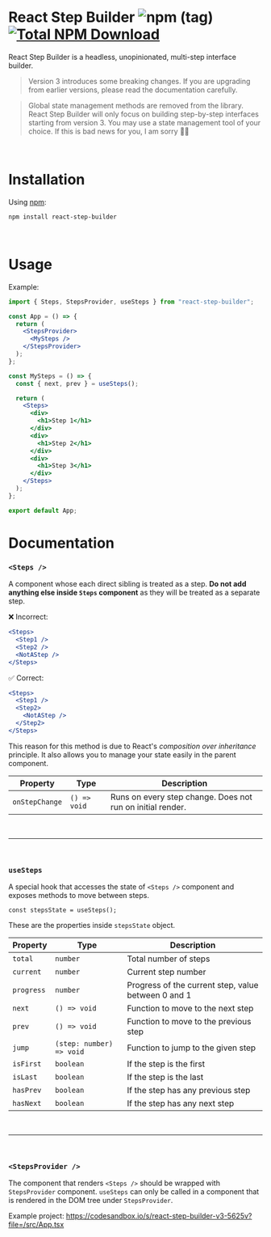 # React Step Builder ![npm (tag)](https://img.shields.io/npm/v/react-step-builder/latest?label=latest) [![Total NPM Download](https://img.shields.io/npm/dt/react-step-builder.svg)](https://www.npmjs.com/package/react-step-builder)

React Step Builder is a headless, unopinionated, multi-step interface builder.

> Version 3 introduces some breaking changes. If you are upgrading from earlier versions, please read the documentation carefully.

> Global state management methods are removed from the library. React Step Builder will only focus on building step-by-step interfaces starting from version 3. You may use a state management tool of your choice. If this is bad news for you, I am sorry 🙇‍♂️

<br />

# Installation

Using [npm](https://www.npmjs.com/):

```
npm install react-step-builder
```

<br />

# Usage

Example:

```jsx
import { Steps, StepsProvider, useSteps } from "react-step-builder";

const App = () => {
  return (
    <StepsProvider>
      <MySteps />
    </StepsProvider>
  );
};

const MySteps = () => {
  const { next, prev } = useSteps();

  return (
    <Steps>
      <div>
        <h1>Step 1</h1>
      </div>
      <div>
        <h1>Step 2</h1>
      </div>
      <div>
        <h1>Step 3</h1>
      </div>
    </Steps>
  );
};

export default App;
```

# Documentation

### **`<Steps />`**

A component whose each direct sibling is treated as a step. **Do not add anything else inside `Steps` component** as they will be treated as a separate step.

❌ Incorrect:

```jsx
<Steps>
  <Step1 />
  <Step2 />
  <NotAStep />
</Steps>
```

✅ Correct:

```jsx
<Steps>
  <Step1 />
  <Step2>
    <NotAStep />
  </Step2>
</Steps>
```

This reason for this method is due to React's _composition over inheritance_ principle. It also allows you to manage your state easily in the parent component.

| Property       | Type         | Description                                                |
| -------------- | ------------ | ---------------------------------------------------------- |
| `onStepChange` | `() => void` | Runs on every step change. Does not run on initial render. |

<br/>
<hr />
<br />

### **`useSteps`**

A special hook that accesses the state of `<Steps />` component and exposes methods to move between steps.

`const stepsState = useSteps();`

These are the properties inside `stepsState` object.

| Property   | Type                     | Description                                         |
| ---------- | ------------------------ | --------------------------------------------------- |
| `total`    | `number`                 | Total number of steps                               |
| `current`  | `number`                 | Current step number                                 |
| `progress` | `number`                 | Progress of the current step, value between 0 and 1 |
| `next`     | `() => void`             | Function to move to the next step                   |
| `prev`     | `() => void`             | Function to move to the previous step               |
| `jump`     | `(step: number) => void` | Function to jump to the given step                  |
| `isFirst`  | `boolean`                | If the step is the first                            |
| `isLast`   | `boolean`                | If the step is the last                             |
| `hasPrev`  | `boolean`                | If the step has any previous step                   |
| `hasNext`  | `boolean`                | If the step has any next step                       |

<br/>
<hr />
<br />

### `<StepsProvider />`

The component that renders `<Steps />` should be wrapped with `StepsProvider` component. `useSteps` can only be called in a component that is rendered in the DOM tree under `StepsProvider`.

Example project: https://codesandbox.io/s/react-step-builder-v3-5625v?file=/src/App.tsx
